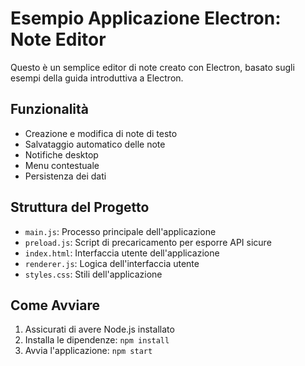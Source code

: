 # Esempio Applicazione Electron: Note Editor

Questo è un semplice editor di note creato con Electron, basato sugli esempi della guida introduttiva a Electron.

## Funzionalità

- Creazione e modifica di note di testo
- Salvataggio automatico delle note
- Notifiche desktop
- Menu contestuale
- Persistenza dei dati

## Struttura del Progetto

- `main.js`: Processo principale dell'applicazione
- `preload.js`: Script di precaricamento per esporre API sicure
- `index.html`: Interfaccia utente dell'applicazione
- `renderer.js`: Logica dell'interfaccia utente
- `styles.css`: Stili dell'applicazione

## Come Avviare

1. Assicurati di avere Node.js installato
2. Installa le dipendenze: `npm install`
3. Avvia l'applicazione: `npm start`